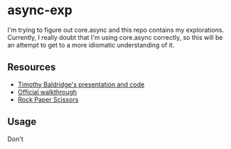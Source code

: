 # async-exp
I'm trying to figure out core.async and this repo contains my explorations.
Currently, I really doubt that I'm using core.async correctly, so this will be an
attempt to get to a more idiomatic understanding of it.

## Resources
 - [Timothy Baldridge's presentation and code](https://github.com/halgari/clojure-conj-2013-core.async-examples/blob/master/src/clojure_conj_talk/core.clj)
 - [Official walkthrough](https://github.com/clojure/core.async/blob/master/examples/walkthrough.clj)
 - [Rock Paper Scissors](http://tech.puredanger.com/2013/07/10/rps-core-async/)

## Usage
Don't
